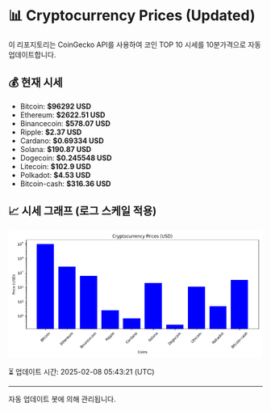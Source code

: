 
# 📊 Cryptocurrency Prices (Updated)

이 리포지토리는 CoinGecko API를 사용하여 코인 TOP 10 시세를 10분가격으로 자동 업데이트합니다.

## 💰 현재 시세
- Bitcoin: **$96292 USD**
- Ethereum: **$2622.51 USD**
- Binancecoin: **$578.07 USD**
- Ripple: **$2.37 USD**
- Cardano: **$0.69334 USD**
- Solana: **$190.87 USD**
- Dogecoin: **$0.245548 USD**
- Litecoin: **$102.9 USD**
- Polkadot: **$4.53 USD**
- Bitcoin-cash: **$316.36 USD**

## 📈 시세 그래프 (로그 스케일 적용)
![Crypto Prices](crypto_prices.png)

⏳ 업데이트 시간: 2025-02-08 05:43:21 (UTC)

---
자동 업데이트 봇에 의해 관리됩니다.
